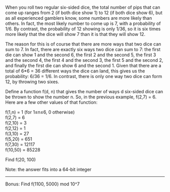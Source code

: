 When you roll two regular six-sided dice, the total number of pips that can come up ranges from 2 (if both dice show 1) to 12 (if both dice show 6), but as all experienced gamblers know, some numbers are more likely than others. In fact, the most likely number to come up is 7, with a probability of 1/6. By contrast, the probability of 12 showing is only 1/36, so it is six times more likely that the dice will show 7 than it is that they will show 12. 

The reason for this is of course that there are more ways that two dice can sum to 7. In fact, there are exactly six ways two dice can sum to 7: the first die can show 1 and the second 6, the first 2 and the second 5, the first 3 and the second 4, the first 4 and the second 3, the first 5 and the second 2, and finally the first die can show 6 and the second 1. Given that there are a total of 6*6 = 36 different ways the dice can land, this gives us the probability: 6/36 = 1/6. In contrast, there is only one way two dice can form 12, by throwing two sixes. 

Define a function f(d, n) that gives the number of ways d six-sided dice can be thrown to show the number n. So, in the previous example, f(2,7) = 6. Here are a few other values of that function:

f(1,n) = 1 (for 1&le;n&le;6, 0 otherwise)    
f(2,7) = 6        
f(2,10) = 3    
f(2,12) = 1    
f(3,10) = 27    
f(5,20) = 651    
f(7,30) = 12117    
f(10,50) = 85228    

Find f(20, 100)

Note: the answer fits into a 64-bit integer
***

Bonus: Find f(1100, 5000) mod 10^7